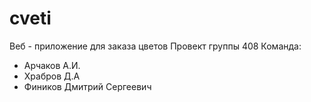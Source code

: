 # cveti
Веб - приложение для заказа цветов 
Провект группы 408 
Команда:
- Арчаков А.И.
- Храбров Д.А
- Фиников Дмитрий Сергеевич
